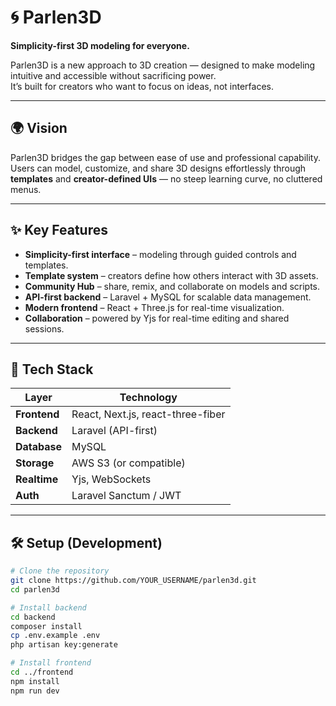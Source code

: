 # 🌀 Parlen3D  
**Simplicity-first 3D modeling for everyone.**

Parlen3D is a new approach to 3D creation — designed to make modeling intuitive and accessible without sacrificing power.  
It’s built for creators who want to focus on ideas, not interfaces.

---

## 🌍 Vision
Parlen3D bridges the gap between ease of use and professional capability.  
Users can model, customize, and share 3D designs effortlessly through **templates** and **creator-defined UIs** — no steep learning curve, no cluttered menus.

---

## ✨ Key Features
- **Simplicity-first interface** – modeling through guided controls and templates.  
- **Template system** – creators define how others interact with 3D assets.  
- **Community Hub** – share, remix, and collaborate on models and scripts.  
- **API-first backend** – Laravel + MySQL for scalable data management.  
- **Modern frontend** – React + Three.js for real-time visualization.  
- **Collaboration** – powered by Yjs for real-time editing and shared sessions.  

---

## 🧩 Tech Stack
| Layer | Technology |
|-------|-------------|
| **Frontend** | React, Next.js, react-three-fiber |
| **Backend** | Laravel (API-first) |
| **Database** | MySQL |
| **Storage** | AWS S3 (or compatible) |
| **Realtime** | Yjs, WebSockets |
| **Auth** | Laravel Sanctum / JWT |

---

## 🛠️ Setup (Development)
```bash
# Clone the repository
git clone https://github.com/YOUR_USERNAME/parlen3d.git
cd parlen3d

# Install backend
cd backend
composer install
cp .env.example .env
php artisan key:generate

# Install frontend
cd ../frontend
npm install
npm run dev
